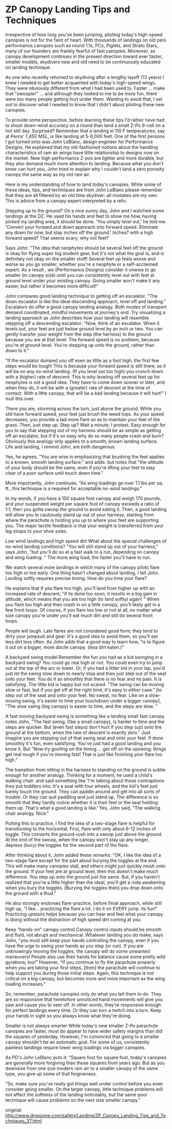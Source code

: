 #  ZP Canopy Landing Tips and Techniques
Irrespective of how long you've been jumping, piloting today's high-speed canopies is not for the faint of heart. With thousands of landings on old zero performance canopies such as round 1.1s, PCs, Piglets, and Strato Stars, many of our founders are frankly fearful of fast canopies. Moreover, as canopy development continues in the present direction toward ever faster, smaller models, skydivers new and old need to be continuously educated on landing technique.

As one who recently returned to skydiving after a lengthy layoff (13 years) I knew I needed to get better acquainted with today's high-speed wings. They were obviously different from what I had been used to. Faster ... make that "swoopier" ... and although they looked to me to be more fun, there were too many people getting hurt under them. Wanting to avoid that, I set out to discover what I needed to know that I didn't about piloting these new canopies.

To provide some perspective, before learning these tips I'd rather have had to shoot down-wind accuracy on a round than land a small Z-Po 9-cell on a hot still day. Surprised? Remember that a landing in 110 F temperatures, say at Perris' 1,450 MSL, is like landing at 5-6,000 feet. One of the first persons I got turned onto was John LeBlanc, design engineer for Performance Designs. He explained that my old-fashioned notions about the handling characteristics of ram air wings have little relationship to designs now on the market. New high performance Z-pos are lighter and more durable, but they also demand much more attention to landing. Because what you don't know can hurt you, John tried to explain why I couldn't land a zero porosity canopy the same way as my old ram air.

Here is my understanding of how to land today's canopies. While some of these ideas, tips, and techniques are from John LeBlanc please remember that they are all filtered by an old time skydiver: all mistakes are my own. This is advice from a canopy expert interpreted by a relic:

Stepping up to the ground?
On a nice sunny day, John and I watched some landings at the DZ. He used his hands and feet to show me how, having picked my landing area, it should be done. 'You simply level out,' he told me. 'Convert your forward and down approach into forward speed. Eliminate any down for now, but stay inches off the ground.' Inches? with a high forward speed? That seems scary; why not feet?

Says John: "The idea that neophytes should be several feet off the ground is okay for flying super big student gear, but it's not what the goal is, and is definitely not okay on the smaller stuff! Several feet up feels worse and worse as you go smaller, whether you're a neophyte or a self-acclaimed expert. As a result , we (Performance Designs) consider it unwise to go smaller (in canopy size) until you can consistently level out with feet at ground level under your existing canopy. Going smaller won't make it any easier, but rather it becomes more difficult!"

John compares good landing technique to getting off an escalator. "The down escalator is like the ideal descending approach, level off and landing." Escalators do offer a good canopy landing analogy. Both modes of transport demand coordinated, mindful movements at journey's end. Try visualizing a landing approach as John describes how your landing will resemble stepping off a descending escalator: "Now, think of an escalator. When it levels out, your feet are just below ground level by an inch or two. You can gently transfer your weight from the step (the harness) to the ground because you are at that level. The forward speed is no problem, because you're at ground level. You're stepping up onto the ground, rather than down to it."

"If the escalator dumped you off even as little as a foot high, the first few steps would be tough! This is because your forward speed is still there, as it will be on any no-wind landing. (If you level out too high) you crunch down with a (higher) rate of descent. This is why leveling off several feet up for neophytes is not a good idea. They have to come down sooner or later, and when they do, it will be with a (greater) rate of descent at the time of contact. With a little canopy, that will be a bad landing because it will hurt!" I mull this over.

There you are, storming across the turn, just above the ground. While you still have forward speed, your feet just brush the weed tops. As your speed decreases, you provide a tad more flare so as to maintain your feel of the grass. Then, just step up. Step up? Wait a minute, I protest. Easy enough for you to say that stepping out of my harness should be as simple as getting off an escalator, but if it's so easy why do so many people crash and burn? Obviously this analogy only applies to a smooth, known landing surface. Life and landing, I remind John, are both dangerous.

Yes, he agrees, "You are wise in emphasizing that brushing the feet applies to a known, smooth landing surface." and adds: but notes that "the altitude of your body should be the same, even if you're lifting your feet to stay clear of a poor surface until touch down time."

More importantly, John continues, "As wing loadings go over 1.1 lbs per sq. ft., this technique is a required for acceptable no-wind landings."

In my words, if you have a 150 square foot canopy and weigh 170 pounds, and your suspended weight per square foot of canopy exceeds a ratio of 1:1, then you gotta swoop the ground to avoid eating it. Then, a good landing will allow you to cautiously stand up out of your harness, starting from where the parachute is holding you up to where your feet are supporting you. The major tactile feedback is that your weight is transferred from your leg straps to your shoe soles.

Low wind landings and high speed dirt
What about the special challenges of no-wind landing conditions? "You will still stand up out of your harness," says John, "but you'll do so at a fast walk to a run, depending on canopy and wing loading. " The more wing load, the faster you'll have to run.

We watch several more landings in which many of the canopy pilots flare too high or too early. One thing hasn't changed about landing, I tell John. Landing softly requires precise timing. How do you time your flare?

He explains that if you flare too high, you'll land from higher up with an increased rate of descent, "if its done too soon, it results in a big gain in altitude, which means that you are too high (to land softly) again! " When you flare too high and then crash in on a little canopy, you'll likely get in a few front loops. Of course, if you flare too low or not at all, no matter what size canopy you're under you'll eat much dirt and still do several front loops.

People will laugh. Late flares are not considered good form; they tend to dirty your jumpsuit and gear. It's a good idea to avoid them, so you'll eat less dirt less often. As John adds that a good way to learn how, "is to figure it out on a bigger, more docile canopy. (less dirt eaten.)"

A backyard swing model
Remember the fun you had as a kid swinging in a backyard swing? You could go real high or not. You could even try to jump out at the top of the arc or lower. Or, if you had a littler kid in your lap, you'd just let the swing slow down to nearly stop and then just step out of the seat onto your feet. You do it so smoothly that there is no fear and no pain. It is satisfying. The little kid is happy but not scared. "The swing can be moving slow or fast, but if you get off at the right time, it's easy in either case." [to step out of the seat and onto your feet. No sweat, no fear. Like on a slow-moving swing, it's easier to time your touchdown under a bigger canopy], "The slow swing (big canopy) is easier to time, and the steps are slow. "

A fast moving backyard swing is something like a landing small fast canopy notes John, "The fast swing, (like a small canopy), is harder to time and the steps are quicker. But (even fast steps) don't hurt if you step (up) onto the ground at the bottom, when the rate of descent is exactly zero." Just imagine you are stepping out of that swing seat and onto your feet. If done smoothly it's fun, even satisfying. You've just had a good landing and you know it. But "Now try goofing on the timing ... get off on the upswing; things get real rough if you're moving fast! That is just like finishing your flare too high."

The transition from sitting in the harness to standing on the ground is subtle enough for another analogy. Thinking for a moment, he used a child's walking chair: and said something like 'I'm talking about those contraptions they put toddlers into. It's a seat with four wheels, and the kid's feet just barely touch the ground. They can paddle around and get into all sorts of trouble. Or they can quit paddling and just stand up. The difference is so smooth that they hardly notice whether it is their feet or the seat holding them up. That's what a good landing is like.' Yes, John said, "The walking chair analogy. Nice."

Putting this to practice, I find the idea of a two-stage flare is helpful for transitioning to the horizontal. First, flare with only about 6-12 inches of toggle. This converts the ground-rush into a swoop just above the ground. At the end of the swoop, when the canopy won't stay up any longer, depress (bury) the toggles for the second part of the flare.

After thinking about it, John added these remarks: "OK, I like the idea of a two-stage flare except for the part about burying the toggles at the end. This will make many canopies stall, and others might just quickly mush onto the ground. If your feet are at ground level, then this doesn't make much difference. You step up onto the ground just the same. But, if you haven't realized that you're a little higher than the ideal, you'll get a rude awakening when you bury the toggles. [Burying the toggles then] you drop down onto the ground with a thud."

He also strongly endorses flare-practice, before finial approach, while still high up, "I like... practicing the flare a lot. I do it on EVERY jump. its fun!" Practicing upstairs helps because you can hear and feel what your canopy is doing without the distraction of high speed dirt coming at you.

Keep "hands-on" canopy control
Canopy control inputs should be smooth and fluid, not abrupt and mechanical. Whatever landing you do make, says John, "you must still keep your hands controlling the canopy, even if you have the urge to swing your hands as you step (or run). If you are unknowingly moving the toggles, the canopy will do some unwanted maneuvers! People also use their hands for balance cause some pretty wild gyrations, too!" However, "If you continue to fly the parachute properly when you are taking your first steps, [then] the parachute will continue to help support you during those initial steps. Again, this technique is not critical on a big canopy, but becomes more and more important as the wing loading increases."

So, remember, parachute canopies only do what you tell them to do. They are so responsive that heretofore unnoticed hand movements will give you yaw and cause you to veer off. In other words, they're responsive enough for perfect landings every time. Or they can turn a twitch into a turn. Keep your hands in sight so you always know what they're doing.

Smaller is not always smarter
While today's new smaller Z-Po parachute canopies are faster, most do appear to have wider safety margins than did the squares of yesterday. However, I'm convinced that going to a smaller canopy shouldn't be an automatic goal. For some of us, consistently painless landings require lower wing loadings via bigger canopies.

As PD's John LeBlanc puts it: "Square foot for square foot, today's canopies are generally more forgiving than those squares from years ago. But as you downsize from one size modern ram air to a smaller canopy of the same type, you give up some of that forgiveness.

"So, make sure you've really got things well under control before you even consider going smaller. On the larger canopy, little technique problems will not affect the softness of the landing noticeably, but the same poor technique will cause problems on the next size smaller canopy."

original: http://www.dropzone.com/safety/Landing/ZP_Canopy_Landing_Tips_and_Techniques_37.html

